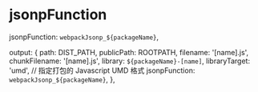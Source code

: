 # jsonpFunction

jsonpFunction: `webpackJsonp_${packageName}`,

output: {
 path: DIST_PATH,
 publicPath: ROOTPATH,
 filename: '[name].js',
 chunkFilename: '[name].js',
 library: `${packageName}-[name]`,
 libraryTarget: 'umd', // 指定打包的 Javascript UMD 格式
 jsonpFunction: `webpackJsonp_${packageName}`,
},

